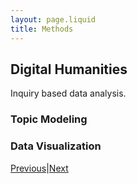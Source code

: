 ```yaml
---
layout: page.liquid
title: Methods
---
```

## Digital Humanities
Inquiry based data analysis.
### Topic Modeling
### Data Visualization

<div class="inline_nav">
<p><a href="/michael.healy/literature_review/">Previous</a>|<a href="/michael.healy/methodology/">Next</a></p></div>